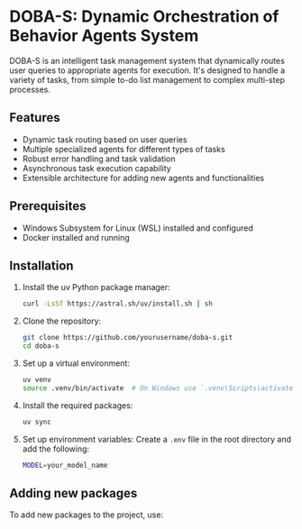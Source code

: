 # DOBA-S: Dynamic Orchestration of Behavior Agents System

DOBA-S is an intelligent task management system that dynamically routes user queries to appropriate agents for execution. It's designed to handle a variety of tasks, from simple to-do list management to complex multi-step processes.

## Features

- Dynamic task routing based on user queries
- Multiple specialized agents for different types of tasks
- Robust error handling and task validation
- Asynchronous task execution capability
- Extensible architecture for adding new agents and functionalities

## Prerequisites

- Windows Subsystem for Linux (WSL) installed and configured
- Docker installed and running

## Installation

1. Install the uv Python package manager:

   ```bash
   curl -LsSf https://astral.sh/uv/install.sh | sh
   ```

2. Clone the repository:

   ```bash
   git clone https://github.com/yourusername/doba-s.git
   cd doba-s
   ```

3. Set up a virtual environment:

   ```bash
   uv venv
   source .venv/bin/activate  # On Windows use `.venv\Scripts\activate`
   ```

4. Install the required packages:

   ```bash
   uv sync
   ```

5. Set up environment variables:
   Create a `.env` file in the root directory and add the following:

   ```bash
   MODEL=your_model_name
   ```

## Adding new packages

To add new packages to the project, use:
